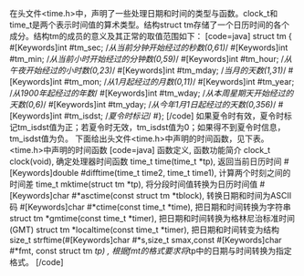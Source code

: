 在头文件<time.h>中，声明了一些处理日期和时间的类型与函数。clock_t和time_t是两个表示时间值的算术类型。结构struct tm存储了一个日历时间的各个成分。结构tm的成员的意义及其正常的取值范围如下：
[code=java]
struct	tm	{
	#[Keywords]int	#tm_sec;      /*从当前分钟开始经过的秒数(0,61)*/
	#[Keywords]int	#tm_min;      /*从当前小时开始经过的分钟数(0,59)*/
	#[Keywords]int	#tm_hour;     /*从午夜开始经过的小时数(0,23)*/
	#[Keywords]int	#tm_mday;    /*当月的天数(1,31)*/
	#[Keywords]int	#tm_mon;     /*从1月起经过的月数(0,11)*/
	#[Keywords]int	#tm_year;     /*从1900年起经过的年数*/
	#[Keywords]int	#tm_wday;    /*从本周星期天开始经过的天数(0,6)*/
	#[Keywords]int	#tm_yday;    /*从今年1月1日起经过的天数(0,356)*/
	#[Keywords]int	#tm_isdst;    /*夏令时标记*/
#};
[/code]
如果夏令时有效，夏令时标记tm_isdst值为正；若夏令时无效，tm_isdst值为0；如果得不到夏令时信息，tm_isdst值为负。
下面给出头文件<time.h>中声明的时间函数，见下表。
<time.h>中声明的时间函数
[code=java]
函数定义, 函数功能简介
clock_t clock(void), 确定处理器时间函数
time_t time(time_t *tp), 返回当前日历时间
#[Keywords]double #difftime(time_t time2, time_t time1), 计算两个时刻之间的时间差
time_t mktime(struct tm *tp), 将分段时间值转换为日历时间值
#[Keywords]char #*asctime(const struct tm *tblock), 转换日期和时间为ASCII码
#[Keywords]char #*ctime(const time_t *time), 把日期和时间转换为字符串
struct tm *gmtime(const time_t *timer), 把日期和时间转换为格林尼治标准时间(GMT)
struct tm *localtime(const time_t *timer), 把日期和时间转变为结构
size_t strftime(#[Keywords]char #*s,size_t smax,const #[Keywords]char #*fmt, const struct tm *tp) , 根据fmt的格式要求将*tp中的日期与时间转换为指定格式。
[/code]